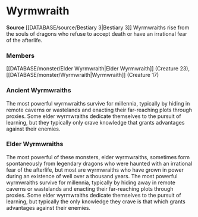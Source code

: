 ﻿---
creature_family: Wyrmwraith
id: '116'
name: Wyrmwraith
rarity: Common
source: '[[DATABASE/source/Bestiary 3|Bestiary 3]]'
type: Creature Family

---
# Wyrmwraith

**Source** [[DATABASE/source/Bestiary 3|Bestiary 3]]
Wyrmwraiths rise from the souls of dragons who refuse to accept death or have an irrational fear of the afterlife.

### Members

[[DATABASE/monster/Elder Wyrmwraith|Elder Wyrmwraith]] (Creature 23), [[DATABASE/monster/Wyrmwraith|Wyrmwraith]] (Creature 17)

###  Ancient Wyrmwraiths

The most powerful wyrmwraiths survive for millennia, typically by hiding in remote caverns or wastelands and enacting their far-reaching plots through proxies. Some elder wyrmwraiths dedicate themselves to the pursuit of learning, but they typically only crave knowledge that grants advantages against their enemies.

###  Elder Wyrmwraiths

The most powerful of these monsters, elder wyrmwraiths, sometimes form spontaneously from legendary dragons who were haunted with an irrational fear of the afterlife, but most are wyrmwraiths who have grown in power during an existence of well over a thousand years. The most powerful wyrmwraiths survive for millennia, typically by hiding away in remote caverns or wastelands and enacting their far-reaching plots through proxies. Some elder wyrmwraiths dedicate themselves to the pursuit of learning, but typically the only knowledge they crave is that which grants advantages against their enemies.